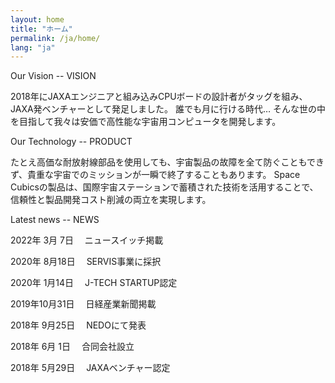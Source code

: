 ```yaml
---
layout: home
title: "ホーム"
permalink: /ja/home/
lang: "ja"
---
```


Our Vision -- VISION


2018年にJAXAエンジニアと組み込みCPUボードの設計者がタッグを組み、JAXA発ベンチャーとして発足しました。 
誰でも月に行ける時代… そんな世の中を目指して我々は安価で高性能な宇宙用コンピュータを開発します。 


Our Technology -- PRODUCT


たとえ高価な耐放射線部品を使用しても、宇宙製品の故障を全て防ぐこともできず、貴重な宇宙でのミッションが一瞬で終了することもあります。
Space Cubicsの製品は、国際宇宙ステーションで蓄積された技術を活用することで、信頼性と製品開発コスト削減の両立を実現します。


Latest news -- NEWS


2022年  3月  7日　  ニュースイッチ掲載

2020年  8月18日　 SERVIS事業に採択

2020年  1月14日　 J-TECH STARTUP認定 

2019年10月31日　 日経産業新聞掲載

2018年  9月25日　 NEDOにて発表

2018年  6月  1日　 合同会社設立

2018年  5月29日　 JAXAベンチャー認定